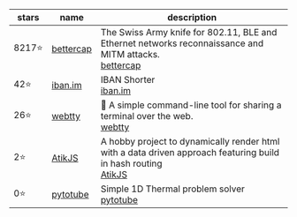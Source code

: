 | stars | name | description |
| - | - | - |
 8217⭐ | [bettercap](bettercap/bettercap) | The Swiss Army knife for 802.11, BLE and Ethernet networks reconnaissance and MITM attacks.<br>[bettercap](https://www.bettercap.org/)
 42⭐ | [iban.im](monocash/iban.im) | IBAN Shorter<br>[iban.im](https://iban.im)
 26⭐ | [webtty](nickvdyck/webtty) | <g-emoji class="g-emoji" alias="electric_plug" fallback-src="https://github.githubassets.com/images/icons/emoji/unicode/1f50c.png">🔌</g-emoji> A simple command-line tool for sharing a terminal over the web.<br>[webtty]()
 2⭐ | [AtikJS](AhmetHuseyinDOK/AtikJS) | A hobby project to dynamically render html with a data driven approach featuring build in hash routing<br>[AtikJS]()
 0⭐ | [pytotube](guneysus-archieve/pytotube) | Simple 1D Thermal problem solver<br>[pytotube]()
